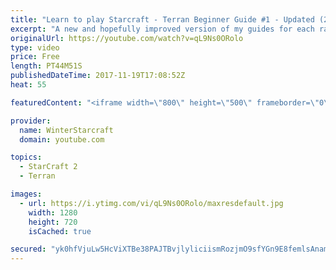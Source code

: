 ```yaml
---
title: "Learn to play Starcraft - Terran Beginner Guide #1 - Updated (2017 LOTV)"
excerpt: "A new and hopefully improved version of my guides for each race where I go over as many basics as possible while doing it live :)  I strongly believe that a super structured guide style is not very helpful compared to watching/playing the game actively.  Feedback is greatly appreciated. -- Watch live"
originalUrl: https://youtube.com/watch?v=qL9Ns0ORolo
type: video
price: Free
length: PT44M51S
publishedDateTime: 2017-11-19T17:08:52Z
heat: 55

featuredContent: "<iframe width=\"800\" height=\"500\" frameborder=\"0\" src=\"https://www.youtube.com/embed/qL9Ns0ORolo\" allow=\"accelerometer; autoplay; encrypted-media; gyroscope; picture-in-picture\" allowfullscreen></iframe>"

provider:
  name: WinterStarcraft
  domain: youtube.com

topics:
  - StarCraft 2
  - Terran

images:
  - url: https://i.ytimg.com/vi/qL9Ns0ORolo/maxresdefault.jpg
    width: 1280
    height: 720
    isCached: true

secured: "yk0hfVjuLw5HcViXTBe38PAJTBvjlyliciismRozjmO9sfYGn9E8femlsAnamKdh6v4smLLQIaan5hOwi+rs0g+7KIQTJuXSc6H9p89SyOGk1O95zeiHTDoGhXR6HGlahJJqzw8/gMC78zhu+8JEO6Cx+1MVQcvr48DOgqNudmQ7u30FqsD7FNYrpntx9BuCH8MwrzS3Sg6xx6zlFq2ooLLgruWdM3Nkq4FNTTpCfOXcpT49pz9fDlpW96Jh6a+6wTYYdoYdvpxM6h6aSFyQB0+W9f6+sD3c7Z5eyT3NpFex0FPled+ZDk5e5aF06TOcbfXyV21kvGF9pRgLyG6nh5GBI77PV7ON2eVNOHm69BmEya9XimMTWSNcH5bR4NERIh2q66BvsH3yP8umb+VmiC5QopuOUzR5b4EtS1vjzcYsYLIvQ6/O7W68mbEmDgg5;raAVOWo16MwwDR+2BtHCFw=="
---
```


